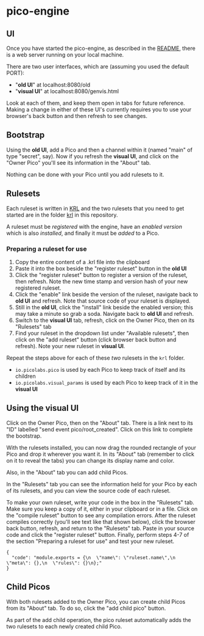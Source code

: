 # pico-engine

## UI
Once you have started the pico-engine, 
as described in the [README](https://github.com/Picolab/node-pico-engine/blob/master/README.md),
there is a web server running on your local machine.

There are two user interfaces, which are (assuming you used the default PORT):
* "**old UI**" at localhost:8080/old
* "**visual UI**" at localhost:8080/genvis.html

Look at each of them, and keep them open in tabs for future reference.
Making a change in either of these UI's currently requires you to use
your browser's back button and then refresh to see changes.

## Bootstrap
Using the **old UI**, add a Pico and then a channel within it (named "main" of
type "secret", say).
Now if you refresh the **visual UI**, 
and click on the "Owner Pico" you'll see its information in the "About" tab.

Nothing can be done with your Pico until you add rulesets to it.

## Rulesets
Each ruleset is written in [KRL](https://en.wikipedia.org/wiki/Kinetic_Rule_Language) and the
two rulesets that you need to get started are in the folder [krl](https://github.com/Picolab/node-pico-engine/tree/master/krl)
in this repository.

A ruleset must be _registered_ with the engine, have an _enabled version_ which is also _installed_, and finally it must be
_added_ to a Pico.

### Preparing a ruleset for use
1. Copy the entire content of a .krl file into the clipboard
2. Paste it into the box beside the "register ruleset" button in the **old UI** 
3. Click the "register ruleset" button to register a version of the ruleset, then refresh. Note the new time stamp and version hash of your new registered ruleset.
4. Click the "enable" link beside the version of the ruleset, navigate back to **old UI** and refresh. Note that source code of your ruleset is displayed. 
5. Still in the **old UI**, click the "install" link beside the enabled version; this may take a minute so grab a soda. Navigate back to **old UI** and refresh.
6. Switch to the **visual UI** tab, refresh, click on the Owner Pico, then on its "Rulesets" tab
7. Find your ruleset in the dropdown list under "Available rulesets", then click on the "add ruleset" button
(click browser back button and refresh). Note your new ruleset in **visual UI**.

Repeat the steps above for each of these _two_ rulesets in the `krl` folder.
 * `io.picolabs.pico` is used by each Pico to keep track of itself and its children
 * `io.picolabs.visual_params` is used by each Pico to keep track of it in the **visual UI**
 
## Using the **visual UI**

Click on the Owner Pico, then on the "About" tab. There is a link next to its "ID"
labelled "send event pico/root_created". Click on this link to complete the bootstrap.

With the rulesets installed, you can now drag the rounded rectangle of your Pico and drop it
wherever you want it. In its "About" tab (remember to click on it to reveal the tabs) you can change its
display name and color.

Also, in the "About" tab you can add child Picos.

In the "Rulesets" tab you can see the information held for your Pico by each of its rulesets,
and you can view the source code of each ruleset.

To make your own ruleset, write your code in the box in the "Rulesets" tab.
Make sure you keep a copy of it, either in your clipboard or in a file.
Click on the "compile ruleset" button to see any compilation errors.
After the ruleset compiles correctly (you'll see text like that shown below),
click the browser back button, refresh, and return to the "Rulesets" tab.
Paste in your source code and click the "register ruleset" button.
Finally, perform steps 4-7 of the section "Preparing a ruleset for use" and test your new ruleset.

```
{
  "code": "module.exports = {\n  \"name\": \"ruleset.name\",\n  \"meta\": {},\n  \"rules\": {}\n};"
}
```

## Child Picos
With both rulesets added to the Owner Pico, you can create child Picos from its "About" tab.
To do so, click the "add child pico" button.

As part of the add child operation, the pico ruleset automatically adds the two rulesets to
each newly created child Pico.
